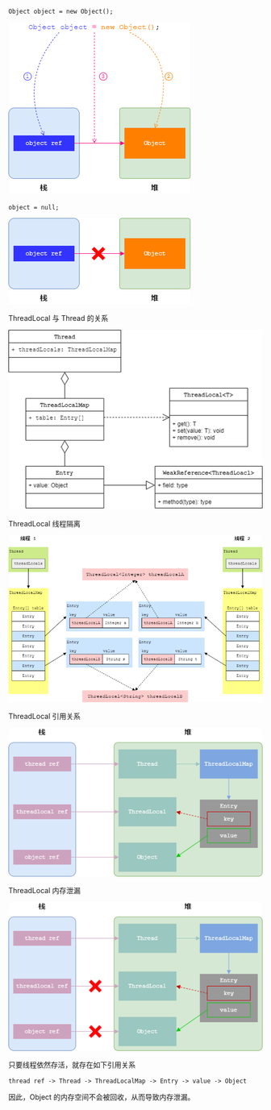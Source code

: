 `Object object = new Object();`

![](1.png)

`object = null;`

![](2.png)

ThreadLocal 与 Thread 的关系

![](3.png)

ThreadLocal 线程隔离

![](4.png)

ThreadLocal 引用关系

![](5.png)

ThreadLocal 内存泄漏

![](6.png)

只要线程依然存活，就存在如下引用关系

```
thread ref -> Thread -> ThreadLocalMap -> Entry -> value -> Object
```

因此，Object 的内存空间不会被回收，从而导致内存泄漏。
